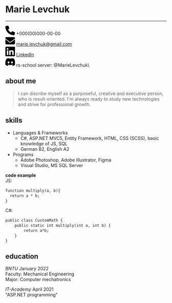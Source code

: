 # **Marie Levchuk**
***************************

![Phone](icons/phone.png) +000(00)000-00-00\
![E-mail](icons/mail.png) marie.levchuk@gmail.com\
![Linkedin](icons/linkedin.png) [LinkedIn](https://www.linkedin.com/in/marie-levchuk/)\
![Discord](icons/discord.png) rs-school server: @MarieLevchuk\

## about me
> I can discribe myself as a purposeful, creative and executive person, who is result-oriented.
I'm always ready to study new technologies and strive for professional growth.

## skills
* Languages & Frameworks
   - C#, ASP.NET MVC5, Entity Framework, HTML, CSS (SCSS), basic knowledge of JS, SQL
   - German B2, English A2
*  Programs
   - Adobe Photoshop, Adobe Illustrator, Figma
   - Visual Studio, MS SQL Server   

**code example**\
JS:
```
function multiply(a, b){
  return a * b;
}
```
C#:
```
public class CustomMath {
    public static int multiply(int a, int b) {
        return a*b;
    }
}
```
## education
  *BNTU* January 2022\
  Faculty: Mechanical Engineering\
  Major: Computer mechatronics


  *IT-Academy* April 2021\
  "ASP.NET programming"